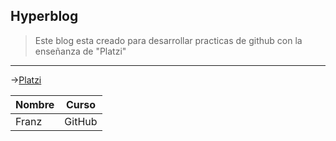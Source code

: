 ## Hyperblog 

 > Este blog esta creado para desarrollar practicas de github
 con la enseñanza de "Platzi"
 
--- 

->[Platzi](https://platzi.com/)

|Nombre | Curso|
|-------|------| 
|Franz  | GitHub|

